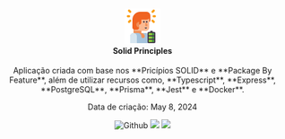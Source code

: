 <h4 align="center">
  <br />
  <img src=".doc/icon.png">
  <br />
    Solid Principles
  <br />
</h4>

<p align="center">Aplicação criada com base nos **Pricípios SOLID** e **Package By Feature**, além de utilizar recursos como, **Typescript**, **Express**, **PostgreSQL**, **Prisma**, **Jest** e **Docker**.</p>

<p align="center">Data de criação: May 8, 2024</p>

<p align="center">
  <img src="https://img.shields.io/github/last-commit/EricNeves/quickstartGraphQL?style=flat-square&logo=github&color=%235755FE" alt="Github">
  <img src="https://img.shields.io/github/languages/top/EricNeves/quickstartGraphQL?style=flat-square&logo=javascript">
  <img src="https://img.shields.io/github/license/ericneves/quickstartGraphQL?style=flat-square&logo=github&labelColor=%2331363F&color=%23FF204E">
</p>
